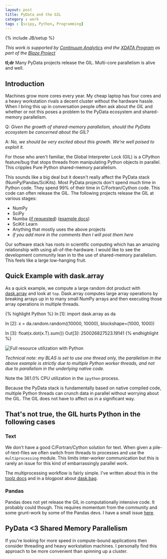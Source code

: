 ```yaml
---
layout: post
title: PyData and the GIL
category : work
tags : [scipy, Python, Programming]
---
```

{% include JB/setup %}

*This work is supported by [Continuum Analytics](http://continuum.io)
and the [XDATA Program](http://www.darpa.mil/our_work/i2o/programs/xdata.aspx)
as part of the [Blaze Project](http://blaze.pydata.org/docs/dev/index.html)*

**tl;dr** Many PyData projects release the GIL.  Multi-core parallelism is
alive and well.

Introduction
------------

Machines grow more cores every year.  My cheap laptop has four cores and a
heavy workstation rivals a decent cluster without the hardware hassle.  When I
bring this up in conversation people often ask about *the GIL* and whether or
not this poses a problem to the PyData ecosystem and shared-memory parallelism.

Q: *Given the growth of shared-memory parallelism, should the PyData ecosystem
    be concerned about the GIL?*

A: *No, we should be very excited about this growth.  We're well poised to
    exploit it.*

For those who aren't familiar, the Global Interpreter Lock (GIL) is a
CPython feature/bug that stops threads from manipulating Python objects in
parallel.  This cripples Pure Python shared-memory parallelism.

This sounds like a big deal but it doesn't really affect the PyData stack
(NumPy/Pandas/SciKits).  Most PyData projects don't spend much time in Python
code.  They spend 99% of their time in C/Fortran/Cython code.  This code can
often release the GIL.  The following projects release the GIL at various
stages:

*  NumPy
*  SciPy
*  Numba ([if requested](http://numba.pydata.org/numba-doc/0.17.0/user/jit.html#nogil))
   ([example docs](http://numba.pydata.org/numba-doc/dev/user/examples.html#multi-threading))
*  SciKit Learn
*  Anything that mostly uses the above projects
*  *if you add more in the comments then I will post them here*


Our software stack has roots in scientific computing which has an amazing
relationship with using all-of-the-hardware.  I would like to see the
development community lean in to the use of shared-memory parallelism.  This
feels like a large low-hanging fruit.


Quick Example with dask.array
-----------------------------

As a quick example, we compute a large random dot product with
[dask.array](http://dask.pydata.org/) and look at `top`.  Dask.array computes
large array operations by breaking arrays up in to many small NumPy arrays and
then executing those array operations in multiple threads.

{% highlight Python %}
In [1]: import dask.array as da

In [2]: x = da.random.random((10000, 10000), blockshape=(1000, 1000))

In [3]: float(x.dot(x.T).sum())
Out[3]: 250026827523.19141
{% endhighlight %}

<img src="{{ BASE_PATH }}/images/350percent-cpu-usage-alpha.png"
     alt="Full resource utilization with Python">

*Technical note: my BLAS is set to use one thread only, the parallelism in the
above example is strictly due to multiple Python worker threads, and not due to
parallelism in the underlying native code.*

Note the 361.0% CPU utilization in the `ipython` process.

Because the PyData stack is fundamentally based on native compiled code,
multiple Python threads can crunch data in parallel without worrying about the
GIL.  The GIL does not have to affect us in a significant way.


That's not true, the GIL hurts Python in the following cases
------------------------------------------------------------

### Text

We don't have a good C/Fortran/Cython solution for text. When given a
pile-of-text-files we often switch from threads to processes and use the
`multiprocessing` module.  This limits inter-worker communication but this is
rarely an issue for this kind of embarrassingly parallel work.

The multiprocessing workflow is fairly simple.  I've written about this in the
[toolz docs](http://toolz.readthedocs.org/en/latest/parallelism.html) and in a
blogpost about
[dask.bag](http://matthewrocklin.com/blog/work/2015/02/17/Towards-OOC-Bag/).

### Pandas

Pandas does not yet release the GIL in computationally intensive code.
It probably could though.  This requires momentum from the community and some
grunt-work by some of the Pandas devs.  I have a small issue
[here](https://github.com/pydata/pandas/issues/8882).


PyData <3 Shared Memory Parallelism
-----------------------------------

If you're looking for more speed in compute-bound applications then consider
threading and heavy workstation machines.  I personally find this approach to
be more convenient than spinning up a cluster.
